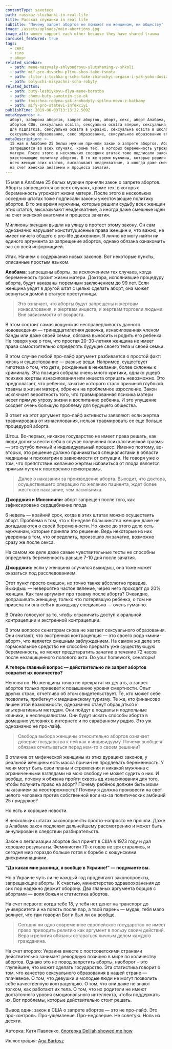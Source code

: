 ```yaml
---
contentType: sexoteca
path: rasskaz-sluzhanki-in-real-life
title: Рассказ служанки in real life
subtitle: 'Почему запрет абортов не поможет ни женщинам, ни обществу'
image: /assets/uploads/main-abortions.jpg
image_alt: women support each other because they have shared trauma
carousel_featured: true
tags:
  - секс
  - тіло
  - аборт
related_sidebar:
  - path: mene-nazyvaly-shlyondroyu-slutshaming-v-shkoli
  - path: mif-pro-divochu-plivu-shco-take-tsnota
  - path: clitor-i-tochka-g-scho-take-zhinochyi-orgasm-i-yak-yoho-dosiahty
  - path: bolyuchi-misyachni-scho-robyty
related_bottom:
  - path: buty-lesbiykoyu-dlya-mene-borotba
  - path: chomu-buty-samotnim-tse-ok
  - path: toxichna-rodyna-yak-znohodyty-spilnu-movu-z-batkamy
  - path: mify-pro-statevi-infekciyi
publishTime: 2019-06-03T13:13:22.509Z
metaKeywords: >-
  аборт, заборона абортів, запрет абортов, аборт, секс, аборт Алабама, запрет
  абортов США, сексуальна освіта, сексуальна освіта вперше, сексуальна освіта
  для підлітків, сексуальна освіта в україні, сексуальна освіта в школах,
  сексуальное образование, секс образование, сексуальное образование вперше
metaDescription: >-
  15 мая в Алабаме 25 белых мужчин приняли закон о запрете абортов. Аборты
  запрещаются во всех случаях, кроме тех, в которых беременность угрожает жизни
  матери. После этого в нескольких соседних штатах тоже подписали законы
  ужесточающие политику абортов. В то же время мужчины, которые решили судьбу
  всех женщин этих штатов, высказывают неадекватные, а иногда даже смешные идеи
  на счет женской анатомии и процесса зачатия.
---
```

15 мая в Алабаме 25 белых мужчин приняли закон о запрете абортов. Аборты запрещаются во всех случаях, кроме тех, в которых беременность угрожает жизни матери. После этого в нескольких соседних штатах тоже подписали законы ужесточающие политику абортов. В то же время мужчины, которые решили судьбу всех женщин этих штатов, высказывают неадекватные, а иногда даже смешные идеи на счет женской анатомии и процесса зачатия.

Миллионы женщин вышли на улицу в протест этому закону. Он сам однозначно нарушает конституционные права женщин и, что важно, не имеет ничего общего с pro-life движением. Я лично не могу найти ни единого аргумента за запрещение абортов, однако обязана ознакомить вас со всей информацией. 

Итак. Начнем с содержания новых законов. Вот некоторые пункты, описанные простым языком.

**Алабама**: запрещены аборты, за исключением тех случаев, когда беременность грозит жизни матери. Доктора, исполнившие процедуру аборта, будут наказаны тюремным заключением до 99 лет. Если женщина уедет в другой штат с целью сделать аборт, она может вернуться домой в статусе преступницы.

> Это означает, что аборты будут запрещены и жертвам изнасилования, и жертвам инцеста, и жертвам торговли людьми. Вне зависимости от возраста. 

В этом состоит самая кощунская несправедливость данного нововведения — тринадцатилетняя девочка, изнасилованная членом банды или даже своей семьи, обязана выносить и родить его ребенка. Не говоря уже о том, что простая 20-30-летняя женщина не имеет права самостоятельно определять будущее своего тела и своей семьи.

В этом случае любой про-лайф аргумент разбивается о простой факт: жизнь и существование — разные вещи. Например, существует гипотеза о том, что дети, рожденные в нежелании, более склонны к криминалу. Эта позиция собрала очень много критики, однако ущерб психике жертвы изнасилования или инцеста отрицать невозможно. Это предполагает, что ребенок, зачатие которого стало причиной глубокой травмы в жизни матери, обречен на проблемное взросление. Закон исключает вероятность того, что травмированная психика матери несет прямую угрозу жизни и воспитанию ребенка. И это упущение создает очень большую проблему для будущего общества.

В ответ на этот аргумент про-лайф активисты заявляют: если жертва травмирована от изнасилования, нельзя травмировать ее еще больше процедурой аборта. 

Штош. Во-первых, никакое государство не имеет права решать, как люди должны вести себя в случае получения психологической травмы — это сугубо личный и индивидуальный процесс. Именно поэтому, во-вторых, это решение должно приниматься специалистами в области медицины и психиатрии в зависимости от ситуации. Не говоря уже о том, что препятствие желанию жертвы избавиться от плода является прямым путем к повторению психотравмы.

> Далее о наказании за произведение аборта. Выходит, что доктора, осуществившего операцию по желанию пациента, ждет более жестокое наказание, чем насильника.

**Джорджия и Миссисипи:** аборт запрещен после того, как зафиксировано сердцебиение плода

6 недель — крайний срок, когда в этих штатах можно осуществить аборт. Проблема в том, что к 6 неделе большинство женщин даже не догадываются о своей беременности. Но какое до этого дело есть мужчинам, которые приняли это решение. Ведь некоторые из них уверенны в том, что определить, произошло ли зачатие, возможно сразу же после секса.

На самом же деле даже самые чувствительные тесты не способны определить беременность раньше 7-10 дня после зачатия.

**Джорджия:** если у женщины случился выкидыш, она тоже может оказаться под расследованием.

Этот пункт просто смешон, но точно также абсолютно правдив. Выкидыш — невероятно частое явление, через него проходят до 20% женщин. Как там аргумент про травму после аборта? Очевидно, допрашивать женщину, только что потерявшую ребёнка, о том не привела ли она себя к выкидышу специально —  очень гуманно.

В Огайо голосуют за то, чтобы ограничить доступ к оральной контрацепции и экстренной контрацепции.

В этом вопросе сенаторам снова не хватает сексуального образования. Они считают, что экстренная контрацепция — это своего рода «мини-аборт», что является смешным заблуждением. На самом же деле это гормональное средство не способно прервать уже существующую беременность, но может предотвратить зачатие в течение 72 часов после незащищенного полового акта. Do your homework, сенаторы!

**А теперь главный вопрос — действительно ли запрет абортов сократит их количество?**

Непонятно. Но женщины точно не прекратят их делать, а запрет абортов только приведет к повышению уровня смертности. Опыт других стран, отчетливо об этом свидетельствует. Те, кто может себе позволить, прибегнут к медицинскому туризму. Те же, кто финансово лишен этой возможности, однозначно станут обращаться к альтернативным методам. Они пойдут в подвалы и подпольные клиники, к неспециалистам. Они будут искать способы аборта в домашних условиях в интернете и по сарафанному радио. Это уж однозначно не про-лайф.

> Свобода выбора женщины относительно абортов означает доверие государства к ней как к индивидууму. Почему вообще я обязана отчитываться перед кем-то о своем решении? 

В отличие от мифической женщины из этих дурацких законов, у реальной женщины есть масса причин не продлевать беременность. У меня могут быть свои планы и стремления и никакой мужчина с ограниченными взглядами на мою свободу не может судить о них. И вообще, почему я обязана пройти сквозь ад изнасилования для того, чтобы получить право на аборт? Почему ребёнок должен быть моим наказанием за неосторожность? Почему я должна произвести на свет целого человека против собственной воли из-за политических амбиций 25 придурков?

Но есть и хорошие новости.

В нескольких штатах законопроекты просто-напросто не прошли. Даже в Алабаме закон подлежит дальнейшему рассмотрению и может быть аннулирован в следствии разбирательств. 

Закон о легализации абортов был принят в США в 1973 году и дал хорошие результаты. Феминистки 70-х годов не зря старались, и сегодня мир гораздо больше готов к борьбе с кощунскими дискриминациями.

**"Да какая мне разница, я вообще в Украине!" —  подумаете вы.**

Но в Украине чуть ли не каждый год продвигают законопроекты, запрещающие аборты. К счастью, министерство здравоохранения до сих пор надежно держит оборону. Два главных аргумента борцов с абортами — воля божья и статистика абортов.

На счет первого: когда тебе 18, у тебя нет денег на транспорт до университета и на поесть после пар, а твой парень — мудак, тебя мало волнует, что там говорил Бог и был ли он вообще. 

> Сегодня ни одно современное европейское государство не имеет право приводить религию как аргумент в пользу своим действий. Вера и религия обязаны оставаться личным делом каждого гражданина.

На счет второго: Украина вместе с постсоветскими странами действительно занимает рекордную позицию в мире по количеству абортов. Однако это не повод запретить аборты, наоборот – это глупейшее, что может сделать государство. Эта статистика говорит о том, что качество сексуального образования в нашей стране — плачевное. О том, что девушки и молодые люди не могут позволить себе качественную контрацепцию. О том, что они даже не знают толком, как работают их тела. О том, что их родители не имеют достаточного уровня эмоционального интеллекта, чтобы поддержать их. Вот проблемы, которые действительно стоит решать.

Вывод один: закон в США о запрете абортов — это не про-лайф. Это про-контроль. Про-ущемление. Про-недоверие. Не советую. Ноль из десяти.

Авторка: Катя Павленко, [блогерка Delilah showed me how](https://delilahshowedmehow.home.blog/2019/04/23/handmaids-tail-irl/)

Иллюстрация: [Aga Bartosz](https://www.instagram.com/agabartosz/)
